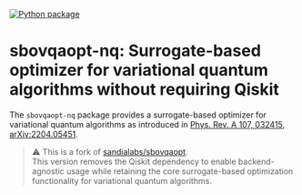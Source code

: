 [![Python package](https://github.com/sandialabs/sbovqaopt/actions/workflows/python-package.yml/badge.svg)](https://github.com/sandialabs/sbovqaopt/actions/workflows/python-package.yml)

# sbovqaopt-nq: Surrogate-based optimizer for variational quantum algorithms without requiring Qiskit

The `sbovqaopt-nq` package provides a surrogate-based optimizer for variational quantum algorithms as introduced in
[Phys. Rev. A 107, 032415](https://doi.org/10.1103/PhysRevA.107.032415),
[arXiv:2204.05451](https://arxiv.org/abs/2204.05451).


> ⚠️ This is a fork of [sandialabs/sbovqaopt](https://github.com/sandialabs/sbovqaopt).  
> This version removes the Qiskit dependency to enable backend-agnostic usage while retaining the core surrogate-based optimization functionality for variational quantum algorithms.
